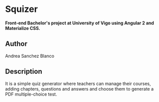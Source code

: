 # Squizer

**Front-end Bachelor's project at University of Vigo using Angular 2 and Materialize CSS.**

## Author

Andrea Sanchez Blanco

## Description

It is a simple quiz generator where teachers can manage their courses, adding chapters, questions and answers and choose them to generate a PDF multiple-choice test.